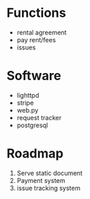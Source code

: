 # Functions
* rental agreement
* pay rent/fees
* issues

# Software
* lighttpd
* stripe
* web.py
* request tracker
* postgresql

# Roadmap
1. Serve static document
2. Payment system
3. issue tracking system
